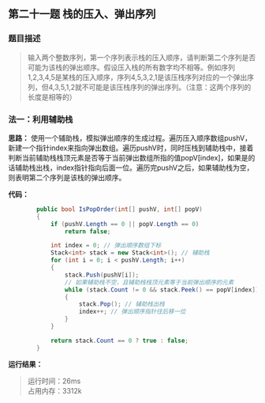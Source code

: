 ## 第二十一题 栈的压入、弹出序列

### 题目描述

> 输入两个整数序列，第一个序列表示栈的压入顺序，请判断第二个序列是否可能为该栈的弹出顺序。假设压入栈的所有数字均不相等。例如序列1,2,3,4,5是某栈的压入顺序，序列4,5,3,2,1是该压栈序列对应的一个弹出序列，但4,3,5,1,2就不可能是该压栈序列的弹出序列。（注意：这两个序列的长度是相等的）

### 法一：利用辅助栈

**思路：** 使用一个辅助栈，模拟弹出顺序的生成过程。遍历压入顺序数组pushV，新建一个指针index来指向弹出数组。遍历pushV时，同时压栈到辅助栈中，接着判断当前辅助栈栈顶元素是否等于当前弹出数组所指的值popV[index]，如果是的话辅助栈出栈，index指针指向后面一位。遍历完pushV之后，如果辅助栈为空，则表明第二个序列是该栈的弹出顺序。

**代码：** 

```C#
        public bool IsPopOrder(int[] pushV, int[] popV)
        {
            if (pushV.Length == 0 || popV.Length == 0)
                return false;

            int index = 0; // 弹出顺序数组下标
            Stack<int> stack = new Stack<int>(); // 辅助栈
            for (int i = 0; i < pushV.Length; i++)
            {
                stack.Push(pushV[i]);
                // 如果辅助栈不空，且辅助栈栈顶元素等于当前弹出顺序的元素
                while (stack.Count != 0 && stack.Peek() == popV[index])
                {
                    stack.Pop(); // 辅助栈出栈
                    index++; // 弹出顺序指针往后移一位
                }
            }

            return stack.Count == 0 ? true : false;
        }
```

**运行结果：** 

> 运行时间：26ms   
占用内存：3312k
